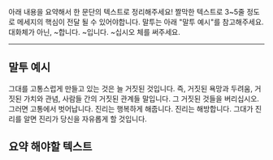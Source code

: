 아래 내용을 요약해서 한 문단의 텍스트로 정리해주세요!
짤막한 텍스트로 3~5줄 정도로 메세지의 핵심이 전달 될 수 있어야합니다.
말투는 아래 "말투 예시"를 참고해주세요.
대화체가 아닌, ~합니다. ~입니다. ~십시오 체를 써주세요.

---
## 말투 예시

그대를 고통스럽게 만들고 있는 것은 늘 거짓된 것입니다.
즉, 거짓된 욕망과 두려움,
거짓된 가치와 관념,
사람들 간의 거짓된 관계들 말입니다.
그 거짓된 것들을 버리십시오.
그러면 고통에서 벗어납니다.
진리는 행복하게 해줍니다.
진리는 해방합니다.
그대가 진리를 알면 진리가 당신을 자유롭게 할 것입니다.

## 요약 해야할 텍스트